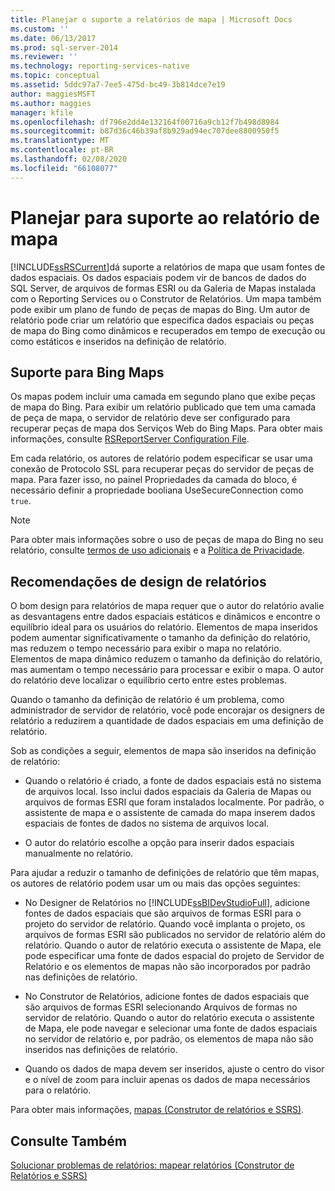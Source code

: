 ```yaml
---
title: Planejar o suporte a relatórios de mapa | Microsoft Docs
ms.custom: ''
ms.date: 06/13/2017
ms.prod: sql-server-2014
ms.reviewer: ''
ms.technology: reporting-services-native
ms.topic: conceptual
ms.assetid: 5ddc97a7-7ee5-475d-bc49-3b814dce7e19
author: maggiesMSFT
ms.author: maggies
manager: kfile
ms.openlocfilehash: df796e2dd4e132164f00716a9cb12f7b498d8984
ms.sourcegitcommit: b87d36c46b39af8b929ad94ec707dee8800950f5
ms.translationtype: MT
ms.contentlocale: pt-BR
ms.lasthandoff: 02/08/2020
ms.locfileid: "66108077"
---
```

# <a name="plan-for-map-report-support"></a>Planejar para suporte ao relatório de mapa
  [!INCLUDE[ssRSCurrent](../includes/ssrscurrent-md.md)]dá suporte a relatórios de mapa que usam fontes de dados espaciais. Os dados espaciais podem vir de bancos de dados do SQL Server, de arquivos de formas ESRI ou da Galeria de Mapas instalada com o Reporting Services ou o Construtor de Relatórios. Um mapa também pode exibir um plano de fundo de peças de mapas do Bing. Um autor de relatório pode criar um relatório que especifica dados espaciais ou peças de mapa do Bing como dinâmicos e recuperados em tempo de execução ou como estáticos e inseridos na definição de relatório.  
  
## <a name="support-for-bing-maps"></a>Suporte para Bing Maps  
 Os mapas podem incluir uma camada em segundo plano que exibe peças de mapa do Bing. Para exibir um relatório publicado que tem uma camada de peça de mapa, o servidor de relatório deve ser configurado para recuperar peças de mapa dos Serviços Web do Bing Maps. Para obter mais informações, consulte [RSReportServer Configuration File](report-server/rsreportserver-config-configuration-file.md).  
  
 Em cada relatório, os autores de relatório podem especificar se usar uma conexão de Protocolo SSL para recuperar peças do servidor de peças de mapa. Para fazer isso, no painel Propriedades da camada do bloco, é necessário definir a propriedade booliana UseSecureConnection como `true`.  
  
> [!NOTE]  
>  Para obter mais informações sobre o uso de peças de mapa do Bing no seu relatório, consulte [termos de uso adicionais](https://go.microsoft.com/fwlink/?LinkId=151371) e a [Política de Privacidade](https://go.microsoft.com/fwlink/?LinkId=151372).  
  
## <a name="report-design-recommendations"></a>Recomendações de design de relatórios  
 O bom design para relatórios de mapa requer que o autor do relatório avalie as desvantagens entre dados espaciais estáticos e dinâmicos e encontre o equilíbrio ideal para os usuários do relatório. Elementos de mapa inseridos podem aumentar significativamente o tamanho da definição do relatório, mas reduzem o tempo necessário para exibir o mapa no relatório. Elementos de mapa dinâmico reduzem o tamanho da definição do relatório, mas aumentam o tempo necessário para processar e exibir o mapa. O autor do relatório deve localizar o equilíbrio certo entre estes problemas.  
  
 Quando o tamanho da definição de relatório é um problema, como administrador de servidor de relatório, você pode encorajar os designers de relatório a reduzirem a quantidade de dados espaciais em uma definição de relatório.  
  
 Sob as condições a seguir, elementos de mapa são inseridos na definição de relatório:  
  
-   Quando o relatório é criado, a fonte de dados espaciais está no sistema de arquivos local. Isso inclui dados espaciais da Galeria de Mapas ou arquivos de formas ESRI que foram instalados localmente. Por padrão, o assistente de mapa e o assistente de camada do mapa inserem dados espaciais de fontes de dados no sistema de arquivos local.  
  
-   O autor do relatório escolhe a opção para inserir dados espaciais manualmente no relatório.  
  
 Para ajudar a reduzir o tamanho de definições de relatório que têm mapas, os autores de relatório podem usar um ou mais das opções seguintes:  
  
-   No Designer de Relatórios no [!INCLUDE[ssBIDevStudioFull](../includes/ssbidevstudiofull-md.md)], adicione fontes de dados espaciais que são arquivos de formas ESRI para o projeto do servidor de relatório. Quando você implanta o projeto, os arquivos de formas ESRI são publicados no servidor de relatório além do relatório. Quando o autor de relatório executa o assistente de Mapa, ele pode especificar uma fonte de dados espacial do projeto de Servidor de Relatório e os elementos de mapas não são incorporados por padrão nas definições de relatório.  
  
-   No Construtor de Relatórios, adicione fontes de dados espaciais que são arquivos de formas ESRI selecionando Arquivos de formas no servidor de relatório. Quando o autor do relatório executa o assistente de Mapa, ele pode navegar e selecionar uma fonte de dados espaciais no servidor de relatório e, por padrão, os elementos de mapa não são inseridos nas definições de relatório.  
  
-   Quando os dados de mapa devem ser inseridos, ajuste o centro do visor e o nível de zoom para incluir apenas os dados de mapa necessários para o relatório.  
  
 Para obter mais informações, [mapas &#40;Construtor de relatórios e SSRS&#41;](report-design/maps-report-builder-and-ssrs.md).  
  
## <a name="see-also"></a>Consulte Também  
 [Solucionar problemas de relatórios: mapear relatórios &#40;Construtor de Relatórios e SSRS&#41;](report-design/troubleshoot-reports-map-reports-report-builder-and-ssrs.md)  
  
  
